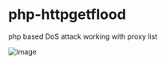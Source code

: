 # php-httpgetflood
php based DoS attack working with proxy list

![image](https://user-images.githubusercontent.com/102454358/232255885-c15a99ed-1613-42b0-b6a8-dd1614521ae5.png)

